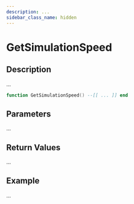 ```yaml
---
description: ...
sidebar_class_name: hidden
---
```


# GetSimulationSpeed

## Description

...

```lua
function GetSimulationSpeed() --[[ ... ]] end
```

## Parameters

...

## Return Values

...

## Example

...

